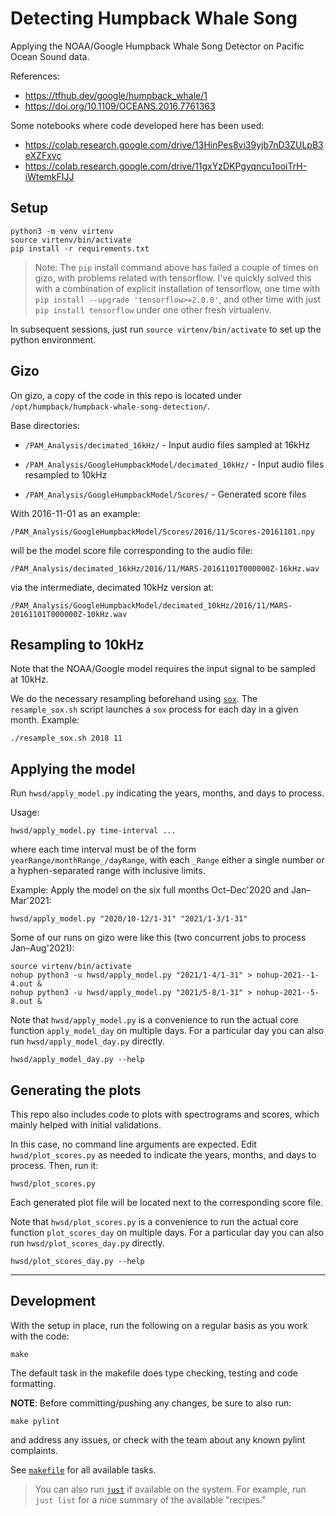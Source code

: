 # Detecting Humpback Whale Song

Applying the NOAA/Google Humpback Whale Song Detector on Pacific Ocean Sound data.

References:

- <https://tfhub.dev/google/humpback_whale/1>
- <https://doi.org/10.1109/OCEANS.2016.7761363>

Some notebooks where code developed here has been used:

- <https://colab.research.google.com/drive/13HinPes8vi39yjb7nD3ZULpB3eXZFxvc>
- <https://colab.research.google.com/drive/11gxYzDKPgyqncu1ooiTrH-iWtemkFIJJ>

## Setup

    python3 -m venv virtenv
    source virtenv/bin/activate
    pip install -r requirements.txt

> Note: The `pip` install command above has failed a couple of times on gizo, with
> problems related with tensorflow. I've quickly solved this with a combination of
> explicit installation of tensorflow, one time with `pip install --upgrade 'tensorflow>=2.0.0'`,
> and other time with just `pip install tensorflow` under one other fresh virtualenv.

In subsequent sessions, just run `source virtenv/bin/activate`
to set up the python environment.

## Gizo

On gizo, a copy of the code in this repo is located under
`/opt/humpback/humpback-whale-song-detection/`. 

Base directories:

- `/PAM_Analysis/decimated_16kHz/` - Input audio files sampled at 16kHz

- `/PAM_Analysis/GoogleHumpbackModel/decimated_10kHz/` - Input audio files resampled to 10kHz

- `/PAM_Analysis/GoogleHumpbackModel/Scores/` - Generated score files

With 2016-11-01 as an example:

`/PAM_Analysis/GoogleHumpbackModel/Scores/2016/11/Scores-20161101.npy`

will be the model score file corresponding to the audio file:

`/PAM_Analysis/decimated_16kHz/2016/11/MARS-20161101T000000Z-16kHz.wav`

via the intermediate, decimated 10kHz version at:

`/PAM_Analysis/GoogleHumpbackModel/decimated_10kHz/2016/11/MARS-20161101T000000Z-10kHz.wav`

## Resampling to 10kHz

Note that the NOAA/Google model requires the input signal to be sampled at 10kHz.

We do the necessary resampling beforehand using [`sox`](http://sox.sourceforge.net/). 
The `resample_sox.sh` script launches a `sox`
process for each day in a given month. Example:

    ./resample_sox.sh 2018 11


## Applying the model

Run `hwsd/apply_model.py` indicating the years, months, and days to process.

Usage:

    hwsd/apply_model.py time-interval ...

where each time interval must be of the form `yearRange/monthRange_/dayRange`,
with each `_Range` either a single number or a hyphen-separated range with inclusive limits.

Example: Apply the model on the six full months Oct–Dec'2020 and Jan–Mar'2021:

    hwsd/apply_model.py "2020/10-12/1-31" "2021/1-3/1-31"

Some of our runs on gizo were like this (two concurrent jobs to process Jan–Aug'2021):

    source virtenv/bin/activate
    nohup python3 -u hwsd/apply_model.py "2021/1-4/1-31" > nohup-2021--1-4.out &
    nohup python3 -u hwsd/apply_model.py "2021/5-8/1-31" > nohup-2021--5-8.out &

Note that `hwsd/apply_model.py` is a convenience to run the actual core function
`apply_model_day` on multiple days.
For a particular day you can also run `hwsd/apply_model_day.py` directly.

    hwsd/apply_model_day.py --help

## Generating the plots

This repo also includes code to plots with spectrograms and scores, which
mainly helped with initial validations.

In this case, no command line arguments are expected.
Edit `hwsd/plot_scores.py` as needed to indicate the
years, months, and days to process. Then, run it:

    hwsd/plot_scores.py

Each generated plot file will be located next to the corresponding score file.

Note that `hwsd/plot_scores.py` is a convenience to run the actual core function
`plot_scores_day` on multiple days. 
For a particular day you can also run `hwsd/plot_scores_day.py` directly.

    hwsd/plot_scores_day.py --help

---

## Development

With the setup in place, run the following on a regular basis
as you work with the code:

    make

The default task in the makefile does type checking, testing and code formatting.

**NOTE**: Before committing/pushing any changes, be sure to also run:

    make pylint

and address any issues, or check with the team about any known pylint complaints.

See [`makefile`](makefile) for all available tasks.

> You can also run [`just`](https://github.com/casey/just) if available on the system.
> For example, run `just list` for a nice summary of the available "recipes."
